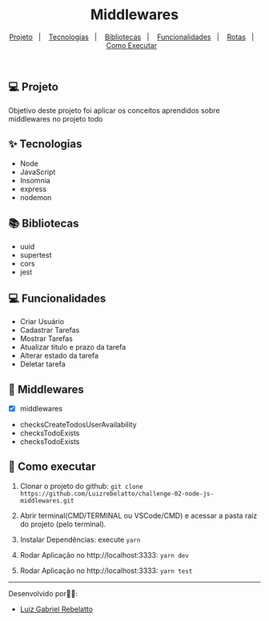 <h1 align="center">Middlewares</h1>

<p align="center">
  <a href="#-projeto">Projeto</a>&nbsp;&nbsp;&nbsp;|&nbsp;&nbsp;&nbsp;
  <a href="#-tecnologias">Tecnologias</a>&nbsp;&nbsp;&nbsp;|&nbsp;&nbsp;&nbsp;
  <a href="#-bibliotecas">Bibliotecas</a>&nbsp;&nbsp;&nbsp;|&nbsp;&nbsp;&nbsp;
  <a href="#-funcionalidades">Funcionalidades</a>&nbsp;&nbsp;&nbsp;|&nbsp;&nbsp;&nbsp;
  <a href="#-rotas">Rotas</a>&nbsp;&nbsp;&nbsp;|&nbsp;&nbsp;&nbsp;
  <a href="#-como-executar">Como Executar</a>&nbsp;&nbsp;&nbsp;
</p>

<br>

## 💻 Projeto

Objetivo deste projeto foi aplicar os conceitos aprendidos sobre middlewares no projeto todo

## ✨ Tecnologias
- Node
- JavaScript
- Insomnia
- express
- nodemon

## 📚 Bibliotecas
- uuid
- supertest
- cors
- jest

## 💻 Funcionalidades
- Criar Usuário
- Cadastrar Tarefas
- Mostrar Tarefas
- Atualizar titulo e prazo da tarefa
- Alterar estado da tarefa
- Deletar tarefa

## 📱 Middlewares

- [x]  middlewares
- checksCreateTodosUserAvailability
- checksTodoExists
- checksTodoExists

## 🚀 Como executar

1) Clonar o projeto do github:
    `git clone https://github.com/Luizrebelatto/challenge-02-node-js-middlewares.git`

2) Abrir terminal(CMD/TERMINAL ou VSCode/CMD) e acessar a pasta raiz do projeto (pelo terminal).
    
3) Instalar Dependências:
  execute `yarn`

4) Rodar Aplicação no http://localhost:3333:
    `yarn dev`
    
5) Rodar Aplicação no http://localhost:3333:
    `yarn test`      

---

Desenvolvido por👋🏻:
- [Luiz Gabriel Rebelatto](https://www.linkedin.com/in/luiz-gabriel-rebelatto-bianchi-67097413b/)



